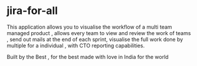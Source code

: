 # jira-for-all
This application allows you to visualise the workflow of a multi team managed product , allows every team to view and review the work of teams , send out mails at the end of each sprint, visualise the full work done by multiple for a individual , with CTO reporting capabilities. 


Built by the Best , for the best 
made with love in India for the world 
